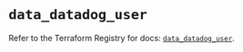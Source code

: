 # `data_datadog_user`

Refer to the Terraform Registry for docs: [`data_datadog_user`](https://registry.terraform.io/providers/datadog/datadog/3.49.0/docs/data-sources/user).
